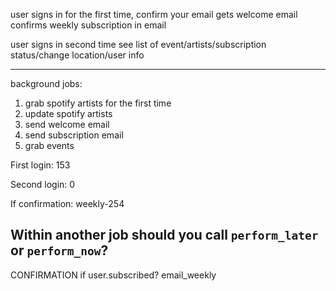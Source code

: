  user signs in for the first time, 
 confirm your email
 gets welcome email
 confirms weekly subscription in email

 user signs in second time
 see list of event/artists/subscription status/change location/user info


 ---
 background jobs:
 1. grab spotify artists for the first time
 2. update spotify artists
 3. send welcome email
 4. send subscription email
 5. grab events


 First login:
 153

 Second login:
 0

 If confirmation:
 weekly-254

 Within another job should you call `perform_later` or `perform_now`?
 ---

 CONFIRMATION
 if user.subscribed? email_weekly